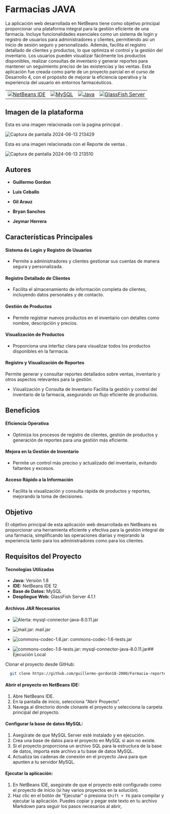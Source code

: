 # Farmacias JAVA

La aplicación web desarrollada en NetBeans tiene como objetivo principal proporcionar una plataforma integral para la gestión eficiente de una farmacia. Incluye funcionalidades esenciales como un sistema de login y registro de usuarios para administradores y clientes, permitiendo así un inicio de sesión seguro y personalizado. Además, facilita el registro detallado de clientes y productos, lo que optimiza el control y la gestión del inventario. Los usuarios pueden visualizar fácilmente los productos disponibles, realizar consultas de inventario y generar reportes para mantener un seguimiento preciso de las existencias y las ventas. Esta aplicación fue creada como parte de un proyecto parcial en el curso de Desarrollo 4, con el propósito de mejorar la eficiencia operativa y la experiencia del usuario en entornos farmacéuticos.


<table>
  <tr>
    <td align="center">
      <a href="https://netbeans.apache.org/">
        <img src="https://img.shields.io/badge/NetBeans-12-1B6AC6?style=for-the-badge&logo=apache-netbeans-ide&logoColor=white" alt="NetBeans IDE">
      </a>
    </td>
    <td align="center">
      <a href="https://www.mysql.com/">
        <img src="https://img.shields.io/badge/MySQL-8.0-4479A1?style=for-the-badge&logo=mysql&logoColor=white" alt="MySQL">
      </a>
    </td>
    <td align="center">
      <a href="https://www.java.com/">
        <img src="https://img.shields.io/badge/Java-1.8-007396?style=for-the-badge&logo=java&logoColor=white" alt="Java">
      </a>
    </td>
    <td align="center">
      <a href="https://javaee.github.io/glassfish/">
        <img src="https://img.shields.io/badge/GlassFish-4.1.1-0085D0?style=for-the-badge&logo=glassfish&logoColor=white" alt="GlassFish Server">
      </a>
    </td>
  </tr>
</table>

## Imagen de la plataforma 


Esta es una imagen relacionada con la pagina principal  .

![Captura de pantalla 2024-06-13 213429](https://github.com/guillermo-gordon18-2000/Farmacia-reporte-java/assets/83618044/3a68a23d-02b3-4b5b-9055-f943245ae590)

Esta es una imagen relacionada con el Reporte de ventas .

![Captura de pantalla 2024-06-13 213510](https://github.com/guillermo-gordon18-2000/Farmacia-reporte-java/assets/83618044/188637fe-1fb5-4cf7-a898-f49d9c88193d)
## Autores 

- **Guillermo Gordon**
  

- **Luis Ceballo**


- **Gil Arauz**


- **Bryan Sanches**


- **Jeymar Herrera**

 
## Características Principales
#### Sistema de Login y Registro de Usuarios
- Permite a administradores y clientes gestionar sus cuentas de manera segura y personalizada.

#### Registro Detallado de Clientes
- Facilita el almacenamiento de información completa de clientes, incluyendo datos personales y de contacto.

#### Gestión de Productos
- Permite registrar nuevos productos en el inventario con detalles como nombre, descripción y precios.

#### Visualización de Productos
 - Proporciona una interfaz clara para visualizar todos los productos disponibles en la farmacia.

#### Registro y Visualización de Reportes
 Permite generar y consultar reportes detallados sobre ventas, inventario y otros aspectos relevantes para la gestión.

- Visualización y Consulta de Inventario 
Facilita la gestión y control del inventario de la farmacia, asegurando un flujo eficiente de productos.

## Beneficios
#### Eficiencia Operativa
-  Optimiza los procesos de registro de clientes, gestión de productos y generación de reportes para una gestión más eficiente.

#### Mejora en la Gestión de Inventario
 - Permite un control más preciso y actualizado del inventario, evitando faltantes y excesos.

#### Acceso Rápido a la Información
 - Facilita la visualización y consulta rápida de productos y reportes, mejorando la toma de decisiones.



## Objetivo
El objetivo principal de esta aplicación web desarrollada en NetBeans es proporcionar una herramienta eficiente y efectiva para la gestión integral de una farmacia, simplificando las operaciones diarias y mejorando la experiencia tanto para los administradores como para los clientes.

## Requisitos del Proyecto

#### Tecnologías Utilizadas

- **Java:** Versión 1.8
- **IDE:** NetBeans IDE 12
- **Base de Datos:** MySQL
- **Despliegue Web:** GlassFish Server 4.1.1

#### Archivos JAR Necesarios

- ![Alerta](https://img.shields.io/badge/Archivo%20JAR-mysql--connector--java--8.0.11.jar-yellow): mysql-connector-java-8.0.11.jar

- ![mail.jar](https://img.shields.io/badge/mail.jar-JAR-yellow): mail.jar

- ![commons-codec-1.6.jar](https://img.shields.io/badge/commons--codec--1.6.jar-JAR-yellow): commons-codec-1.6-tests.jar

- ![commons-codec-1.6-tests.jar](https://img.shields.io/badge/commons--codec--1.6--tests.jar-JAR-yellow): mysql-connector-java-8.0.11.jar## Ejecución Local

Clonar el proyecto desde GitHub:
```bash
  git clone https://github.com/guillermo-gordon18-2000/Farmacia-reporte-java.git
```



#### Abrir el proyecto en NetBeans IDE:

1. Abre NetBeans IDE.
2. En la pantalla de inicio, selecciona "Abrir Proyecto".
3. Navega al directorio donde clonaste el proyecto y selecciona la carpeta principal del proyecto.

#### Configurar la base de datos MySQL:

1. Asegúrate de que MySQL Server esté instalado y en ejecución.
2. Crea una base de datos para el proyecto en MySQL si aún no existe.
3. Si el proyecto proporciona un archivo SQL para la estructura de la base de datos, importa este archivo a tu base de datos MySQL.
4. Actualiza las cadenas de conexión en el proyecto Java para que apunten a tu servidor MySQL.

#### Ejecutar la aplicación:

  1. En NetBeans IDE, asegúrate de que el proyecto esté configurado como el proyecto de inicio (si hay varios proyectos en la solución).
  2. Haz clic en el botón de "Ejecutar" o presiona `Shift + F6` para compilar y ejecutar la aplicación.
Puedes copiar y pegar este texto en tu archivo Markdown para seguir los pasos necesarios al abrir, 
